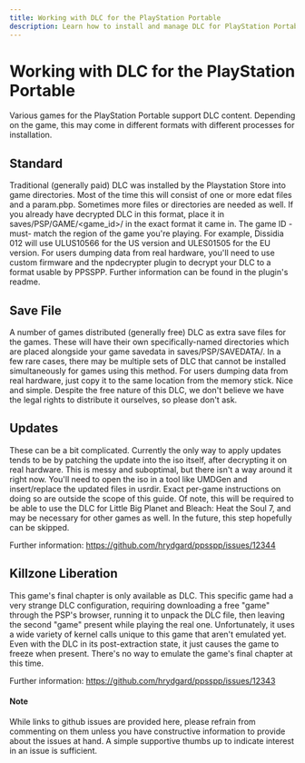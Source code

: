 ```yaml
---
title: Working with DLC for the PlayStation Portable
description: Learn how to install and manage DLC for PlayStation Portable games in PPSSPP, including standard, save file-based DLC, and updates.
---
```


# Working with DLC for the PlayStation Portable

Various games for the PlayStation Portable support DLC content. Depending on the game, this may come in different formats with different processes for installation.

## Standard

Traditional (generally paid) DLC was installed by the Playstation Store into game directories. Most of the time this will consist of one or more edat files and a param.pbp. Sometimes more files or directories are needed as well. If you already have decrypted DLC in this format, place it in saves/PSP/GAME/<game_id\>/ in the exact format it came in. The game ID -must- match the region of the game you're playing. For example, Dissidia 012 will use ULUS10566 for the US version and ULES01505 for the EU version. For users dumping data from real hardware, you'll need to use custom firmware and the npdecrypter plugin to decrypt your DLC to a format usable by PPSSPP. Further information can be found in the plugin's readme.

## Save File

A number of games distributed (generally free) DLC as extra save files for the games. These will have their own specifically-named directories which are placed alongside your game savedata in saves/PSP/SAVEDATA/. In a few rare cases, there may be multiple sets of DLC that cannot be installed simultaneously for games using this method. For users dumping data from real hardware, just copy it to the same location from the memory stick. Nice and simple. Despite the free nature of this DLC, we don't believe we have the legal rights to distribute it ourselves, so please don't ask.

## Updates

These can be a bit complicated. Currently the only way to apply updates tends to be by patching the update into the iso itself, after decrypting it on real hardware. This is messy and suboptimal, but there isn't a way around it right now. You'll need to open the iso in a tool like UMDGen and insert/replace the updated files in usrdir. Exact per-game instructions on doing so are outside the scope of this guide. Of note, this will be required to be able to use the DLC for Little Big Planet and Bleach: Heat the Soul 7, and may be necessary for other games as well. In the future, this step hopefully can be skipped.

Further information: https://github.com/hrydgard/ppsspp/issues/12344

## Killzone Liberation

This game's final chapter is only available as DLC. This specific game had a very strange DLC configuration, requiring downloading a free "game" through the PSP's browser, running it to unpack the DLC file, then leaving the second "game" present while playing the real one. Unfortunately, it uses a wide variety of kernel calls unique to this game that aren't emulated yet. Even with the DLC in its post-extraction state, it just causes the game to freeze when present. There's no way to emulate the game's final chapter at this time.

Further information: https://github.com/hrydgard/ppsspp/issues/12343

#### Note

While links to github issues are provided here, please refrain from commenting on them unless you have constructive information to provide about the issues at hand. A simple supportive thumbs up to indicate interest in an issue is sufficient.

